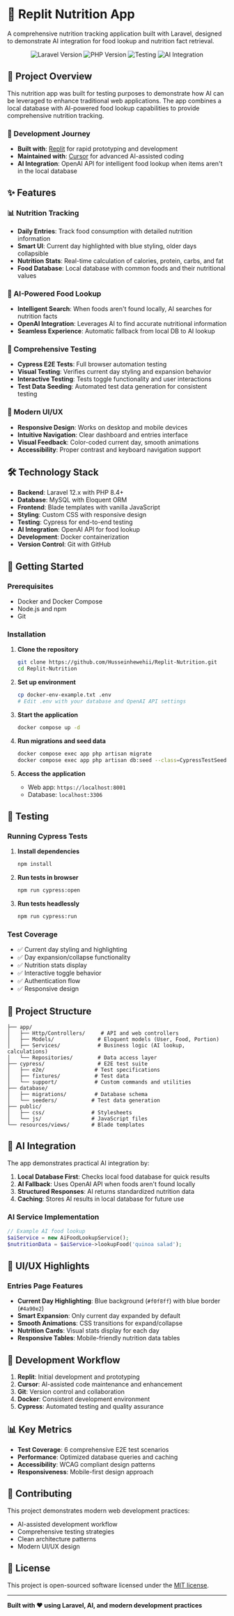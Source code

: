 # 🥗 Replit Nutrition App

A comprehensive nutrition tracking application built with Laravel, designed to demonstrate AI integration for food lookup and nutrition fact retrieval.

<p align="center">
  <img src="https://img.shields.io/badge/Laravel-12.x-red.svg" alt="Laravel Version">
  <img src="https://img.shields.io/badge/PHP-8.4+-blue.svg" alt="PHP Version">
  <img src="https://img.shields.io/badge/Testing-Cypress-green.svg" alt="Testing">
  <img src="https://img.shields.io/badge/AI-OpenAI-orange.svg" alt="AI Integration">
</p>

## 🎯 Project Overview

This nutrition app was built for testing purposes to demonstrate how AI can be leveraged to enhance traditional web applications. The app combines a local database with AI-powered food lookup capabilities to provide comprehensive nutrition tracking.

### 🚀 Development Journey
- **Built with**: [Replit](https://replit.com) for rapid prototyping and development
- **Maintained with**: [Cursor](https://cursor.sh) for advanced AI-assisted coding
- **AI Integration**: OpenAI API for intelligent food lookup when items aren't in the local database

## ✨ Features

### 📊 Nutrition Tracking
- **Daily Entries**: Track food consumption with detailed nutrition information
- **Smart UI**: Current day highlighted with blue styling, older days collapsible
- **Nutrition Stats**: Real-time calculation of calories, protein, carbs, and fat
- **Food Database**: Local database with common foods and their nutritional values

### 🤖 AI-Powered Food Lookup
- **Intelligent Search**: When foods aren't found locally, AI searches for nutrition facts
- **OpenAI Integration**: Leverages AI to find accurate nutritional information
- **Seamless Experience**: Automatic fallback from local DB to AI lookup

### 🧪 Comprehensive Testing
- **Cypress E2E Tests**: Full browser automation testing
- **Visual Testing**: Verifies current day styling and expansion behavior
- **Interactive Testing**: Tests toggle functionality and user interactions
- **Test Data Seeding**: Automated test data generation for consistent testing

### 🎨 Modern UI/UX
- **Responsive Design**: Works on desktop and mobile devices
- **Intuitive Navigation**: Clear dashboard and entries interface
- **Visual Feedback**: Color-coded current day, smooth animations
- **Accessibility**: Proper contrast and keyboard navigation support

## 🛠️ Technology Stack

- **Backend**: Laravel 12.x with PHP 8.4+
- **Database**: MySQL with Eloquent ORM
- **Frontend**: Blade templates with vanilla JavaScript
- **Styling**: Custom CSS with responsive design
- **Testing**: Cypress for end-to-end testing
- **AI Integration**: OpenAI API for food lookup
- **Development**: Docker containerization
- **Version Control**: Git with GitHub

## 🚀 Getting Started

### Prerequisites
- Docker and Docker Compose
- Node.js and npm
- Git

### Installation

1. **Clone the repository**
   ```bash
   git clone https://github.com/Husseinhewehii/Replit-Nutrition.git
   cd Replit-Nutrition
   ```

2. **Set up environment**
   ```bash
   cp docker-env-example.txt .env
   # Edit .env with your database and OpenAI API settings
   ```

3. **Start the application**
   ```bash
   docker compose up -d
   ```

4. **Run migrations and seed data**
   ```bash
   docker compose exec app php artisan migrate
   docker compose exec app php artisan db:seed --class=CypressTestSeeder
   ```

5. **Access the application**
   - Web app: `https://localhost:8001`
   - Database: `localhost:3306`

## 🧪 Testing

### Running Cypress Tests

1. **Install dependencies**
   ```bash
   npm install
   ```

2. **Run tests in browser**
   ```bash
   npm run cypress:open
   ```

3. **Run tests headlessly**
   ```bash
   npm run cypress:run
   ```

### Test Coverage
- ✅ Current day styling and highlighting
- ✅ Day expansion/collapse functionality
- ✅ Nutrition stats display
- ✅ Interactive toggle behavior
- ✅ Authentication flow
- ✅ Responsive design

## 📁 Project Structure

```
├── app/
│   ├── Http/Controllers/     # API and web controllers
│   ├── Models/              # Eloquent models (User, Food, Portion)
│   ├── Services/            # Business logic (AI lookup, calculations)
│   └── Repositories/        # Data access layer
├── cypress/                 # E2E test suite
│   ├── e2e/                # Test specifications
│   ├── fixtures/           # Test data
│   └── support/            # Custom commands and utilities
├── database/
│   ├── migrations/         # Database schema
│   └── seeders/           # Test data generation
├── public/
│   ├── css/               # Stylesheets
│   └── js/                # JavaScript files
└── resources/views/       # Blade templates
```

## 🤖 AI Integration

The app demonstrates practical AI integration by:

1. **Local Database First**: Checks local food database for quick results
2. **AI Fallback**: Uses OpenAI API when foods aren't found locally
3. **Structured Responses**: AI returns standardized nutrition data
4. **Caching**: Stores AI results in local database for future use

### AI Service Implementation
```php
// Example AI food lookup
$aiService = new AiFoodLookupService();
$nutritionData = $aiService->lookupFood('quinoa salad');
```

## 🎨 UI/UX Highlights

### Entries Page Features
- **Current Day Highlighting**: Blue background (`#f0f8ff`) with blue border (`#4a90e2`)
- **Smart Expansion**: Only current day expanded by default
- **Smooth Animations**: CSS transitions for expand/collapse
- **Nutrition Cards**: Visual stats display for each day
- **Responsive Tables**: Mobile-friendly nutrition data tables

## 🔧 Development Workflow

1. **Replit**: Initial development and prototyping
2. **Cursor**: AI-assisted code maintenance and enhancement
3. **Git**: Version control and collaboration
4. **Docker**: Consistent development environment
5. **Cypress**: Automated testing and quality assurance

## 📊 Key Metrics

- **Test Coverage**: 6 comprehensive E2E test scenarios
- **Performance**: Optimized database queries and caching
- **Accessibility**: WCAG compliant design patterns
- **Responsiveness**: Mobile-first design approach

## 🤝 Contributing

This project demonstrates modern web development practices:
- AI-assisted development workflow
- Comprehensive testing strategies
- Clean architecture patterns
- Modern UI/UX design

## 📄 License

This project is open-sourced software licensed under the [MIT license](https://opensource.org/licenses/MIT).

---

**Built with ❤️ using Laravel, AI, and modern development practices**
